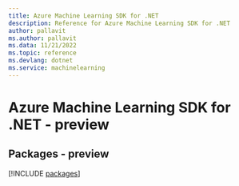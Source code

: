 ```yaml
---
title: Azure Machine Learning SDK for .NET
description: Reference for Azure Machine Learning SDK for .NET
author: pallavit
ms.author: pallavit
ms.data: 11/21/2022
ms.topic: reference
ms.devlang: dotnet
ms.service: machinelearning
---
```

# Azure Machine Learning SDK for .NET - preview
## Packages - preview
[!INCLUDE [packages](machine-learning-index.md)]
